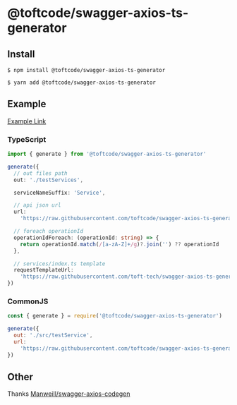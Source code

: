 # @toftcode/swagger-axios-ts-generator

## Install

```shell
$ npm install @toftcode/swagger-axios-ts-generator
```

```shell
$ yarn add @toftcode/swagger-axios-ts-generator
```

## Example

[Example Link](https://github.com/toft-tech/swagger-axios-ts-generator-example)

### TypeScript

```ts
import { generate } from '@toftcode/swagger-axios-ts-generator'

generate({
  // out files path
  out: './testServices',

  serviceNameSuffix: 'Service',

  // api json url
  url:
    'https://raw.githubusercontent.com/toftcode/swagger-axios-ts-generator/master/test.json',

  // foreach operationId
  operationIdForeach: (operationId: string) => {
    return operationId.match(/[a-zA-Z]+/g)?.join('') ?? operationId
  },

  // services/index.ts template
  requestTemplateUrl:
    'https://raw.githubusercontent.com/toft-tech/swagger-axios-ts-generator/master/src/template/indexAxiosTemplate.ts',
})
```

### CommonJS

```js
const { generate } = require('@toftcode/swagger-axios-ts-generator')

generate({
  out: './src/testService',
  url:
    'https://raw.githubusercontent.com/toftcode/swagger-axios-ts-generator/master/test.json',
})
```

## Other

Thanks [Manweill/swagger-axios-codegen](https://github.com/Manweill/swagger-axios-codegen)
